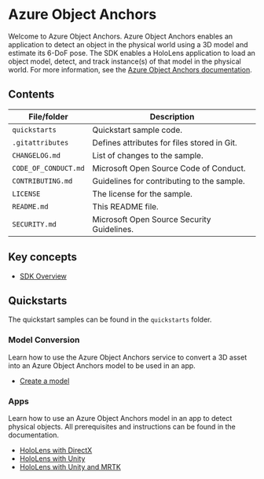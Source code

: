 # Azure Object Anchors

Welcome to Azure Object Anchors. Azure Object Anchors enables an application to detect an object in the physical world using a 3D model and estimate its 6-DoF pose. The SDK enables a HoloLens application to load an object model, detect, and track instance(s) of that model in the physical world. For more information, see the [Azure Object Anchors documentation](https://docs.microsoft.com/azure/object-anchors).

## Contents

| File/folder          | Description                                 |
|-------------------   |---------------------------------------------|
| `quickstarts`        | Quickstart sample code.                     |
| `.gitattributes`     | Defines attributes for files stored in Git. |
| `CHANGELOG.md`       | List of changes to the sample.              |
| `CODE_OF_CONDUCT.md` | Microsoft Open Source Code of Conduct.      |
| `CONTRIBUTING.md`    | Guidelines for contributing to the sample.  |
| `LICENSE`            | The license for the sample.                 |
| `README.md`          | This README file.                           |
| `SECURITY.md`        | Microsoft Open Source Security Guidelines.  |

## Key concepts

* [SDK Overview](https://docs.microsoft.com/azure/object-anchors/concepts/sdk-overview)

## Quickstarts

The quickstart samples can be found in the `quickstarts` folder.

### Model Conversion

Learn how to use the Azure Object Anchors service to convert a 3D asset into an Azure Object Anchors model to be used in an app.

* [Create a model](https://docs.microsoft.com/azure/object-anchors/quickstarts/get-started-model-conversion)

### Apps

Learn how to use an Azure Object Anchors model in an app to detect physical objects. All prerequisites and instructions can be found in the documentation.

* [HoloLens with DirectX](https://docs.microsoft.com/azure/object-anchors/quickstarts/get-started-hololens-directx)
* [HoloLens with Unity](https://docs.microsoft.com/azure/object-anchors/quickstarts/get-started-unity-hololens)
* [HoloLens with Unity and MRTK](https://docs.microsoft.com/azure/object-anchors/quickstarts/get-started-unity-hololens-mrtk)
